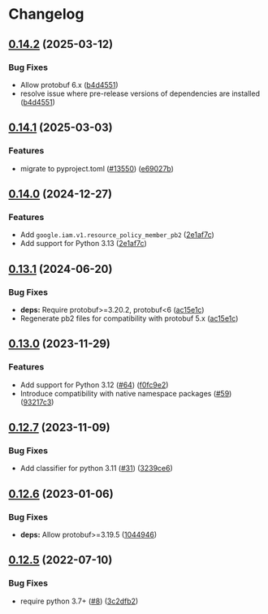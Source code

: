 # Changelog

## [0.14.2](https://github.com/googleapis/google-cloud-python/compare/grpc-google-iam-v1-v0.14.1...grpc-google-iam-v1-v0.14.2) (2025-03-12)


### Bug Fixes

* Allow protobuf 6.x ([b4d4551](https://github.com/googleapis/google-cloud-python/commit/b4d45514e4ab630334a54eb4201576062ecc1958))
* resolve issue where pre-release versions of dependencies are installed ([b4d4551](https://github.com/googleapis/google-cloud-python/commit/b4d45514e4ab630334a54eb4201576062ecc1958))

## [0.14.1](https://github.com/googleapis/google-cloud-python/compare/grpc-google-iam-v1-v0.14.0...grpc-google-iam-v1-v0.14.1) (2025-03-03)


### Features

* migrate to pyproject.toml ([#13550](https://github.com/googleapis/google-cloud-python/issues/13550)) ([e69027b](https://github.com/googleapis/google-cloud-python/commit/e69027ba879783942554924e6971ffa21e95bdba))

## [0.14.0](https://github.com/googleapis/python-grpc-google-iam-v1/compare/v0.13.1...v0.14.0) (2024-12-27)


### Features

* Add `google.iam.v1.resource_policy_member_pb2` ([2e1af7c](https://github.com/googleapis/python-grpc-google-iam-v1/commit/2e1af7c538cb5904d6ac51c5f7b7fa788248987a))
* Add support for Python 3.13 ([2e1af7c](https://github.com/googleapis/python-grpc-google-iam-v1/commit/2e1af7c538cb5904d6ac51c5f7b7fa788248987a))

## [0.13.1](https://github.com/googleapis/python-grpc-google-iam-v1/compare/v0.13.0...v0.13.1) (2024-06-20)


### Bug Fixes

* **deps:** Require protobuf&gt;=3.20.2, protobuf&lt;6 ([ac15e1c](https://github.com/googleapis/python-grpc-google-iam-v1/commit/ac15e1c5c1d8e97b96be76734099eceb1f12d5c3))
* Regenerate pb2 files for compatibility with protobuf 5.x ([ac15e1c](https://github.com/googleapis/python-grpc-google-iam-v1/commit/ac15e1c5c1d8e97b96be76734099eceb1f12d5c3))

## [0.13.0](https://github.com/googleapis/python-grpc-google-iam-v1/compare/v0.12.7...v0.13.0) (2023-11-29)


### Features

* Add support for Python 3.12 ([#64](https://github.com/googleapis/python-grpc-google-iam-v1/issues/64)) ([f0fc9e2](https://github.com/googleapis/python-grpc-google-iam-v1/commit/f0fc9e2dcdf67912d7186f15832779fd18f8fb81))
* Introduce compatibility with native namespace packages ([#59](https://github.com/googleapis/python-grpc-google-iam-v1/issues/59)) ([93217c3](https://github.com/googleapis/python-grpc-google-iam-v1/commit/93217c31871168a904064aeedb6d9b91fbda5668))

## [0.12.7](https://github.com/googleapis/python-grpc-google-iam-v1/compare/v0.12.6...v0.12.7) (2023-11-09)


### Bug Fixes

* Add classifier for python 3.11 ([#31](https://github.com/googleapis/python-grpc-google-iam-v1/issues/31)) ([3239ce6](https://github.com/googleapis/python-grpc-google-iam-v1/commit/3239ce6f8f192f5b9a081b7de8e9b9700358bdca))

## [0.12.6](https://github.com/googleapis/python-grpc-google-iam-v1/compare/v0.12.5...v0.12.6) (2023-01-06)


### Bug Fixes

* **deps:** Allow protobuf&gt;=3.19.5 ([1044946](https://github.com/googleapis/python-grpc-google-iam-v1/commit/10449467658fc6de2ea91a5ba0eccfc26871013b))

## [0.12.5](https://github.com/googleapis/python-grpc-google-iam-v1/compare/v0.12.4...v0.12.5) (2022-07-10)


### Bug Fixes

* require python 3.7+ ([#8](https://github.com/googleapis/python-grpc-google-iam-v1/issues/8)) ([3c2dfb2](https://github.com/googleapis/python-grpc-google-iam-v1/commit/3c2dfb2820fd51efba28f2b6e1bd6766f6c03b7d))
